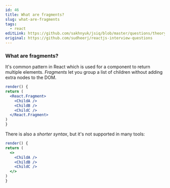 ```yaml
---
id: 46
title: What are fragments?
slug: what-are-fragments
tags:
  - react
editLink: https://github.com/sakhnyuk/jsiq/blob/master/questions/theory/react/46.md
original: https://github.com/sudheerj/reactjs-interview-questions
---
```


### What are fragments?

It's common pattern in React which is used for a component to return multiple elements. _Fragments_ let you group a list of children without adding extra nodes to the DOM.

```jsx
render() {
return (
  <React.Fragment>
    <ChildA />
    <ChildB />
    <ChildC />
  </React.Fragment>
)
}
```

There is also a _shorter syntax_, but it's not supported in many tools:

```jsx
render() {
return (
  <>
    <ChildA />
    <ChildB />
    <ChildC />
  </>
)
}
```